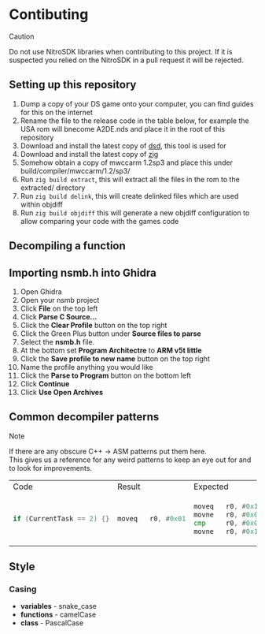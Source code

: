 # Contibuting
> [!CAUTION]
> Do not use NitroSDK libraries when contributing to this project. If it is suspected you relied on the NitroSDK in a pull request it will be rejected.

## Setting up this repository
1. Dump a copy of your DS game onto your computer, you can find guides for this on the internet
2. Rename the file to the release code in the table below, for example the USA rom will bnecome A2DE.nds and place it in the root of this repository
3. Download and install the latest copy of [dsd](https://github.com/AetiasHax/ds-decomp), this tool is used for  
4. Download and install the latest copy of [zig](https://ziglang.org/)
5. Somehow obtain a copy of mwccarm 1.2sp3 and place this under build/compiler/mwccarm/1.2/sp3/
6. Run `zig build extract`, this will extract all the files in the rom to the extracted/ directory
7. Run `zig build delink`, this will create delinked files which are used within objdiff
8. Run `zig build objdiff` this will generate a new objdiff configuration to allow comparing your code with the games code

## Decompiling a function


## Importing nsmb.h into Ghidra
1. Open Ghidra
2. Open your nsmb project
3. Click **File** on the top left
4. Click **Parse C Source...**
5. Click the **Clear Profile** button on the top right
6. Click the Green Plus button under **Source files to parse**
7. Select the **nsmb.h** file.
8. At the bottom set **Program Architectre** to **ARM v5t little**
9. Click the **Save profile to new name** button on the top right
10. Name the profile anything you would like
11. Click the **Parse to Program** button on the bottom left
12. Click **Continue**
13. Click **Use Open Archives**

## Common decompiler patterns
> [!NOTE]
> If there are any obscure C++ -> ASM patterns put them here.  
> This gives us a reference for any weird patterns to keep an eye out for and to look for improvements.

<table>
<tr> <td> Code </td> <td> Result </td> <td> Expected </td> <td>Corrected Code </td> </tr>
<tr>
<td>

```cpp
if (CurrentTask == 2) {}
```
</td>
<td>

```asm
moveq   r0, #0x01
```
</td>

<td>

```asm
moveq   r0, #0x1
movne   r0, #0x0
cmp     r0, #0x0
movne   r0, #0x1
```
</td>
<td>

```cpp
if ((bool)(CurrentTask == 2) ? 1 : 0) {}
```
</td>
</td>
</tr>
</table>


## Style
### Casing
* **variables** - snake_case
* **functions** - camelCase
* **class** - PascalCase
